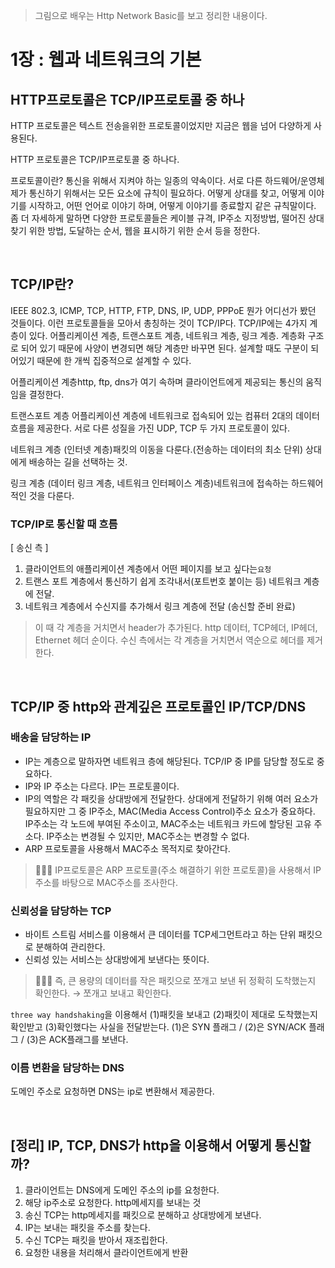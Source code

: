 > 그림으로 배우는 Http Network Basic를 보고 정리한 내용이다.



# 1장 : 웹과 네트워크의 기본

## HTTP프로토콜은 TCP/IP프로토콜 중 하나

HTTP 프로토콜은 텍스트 전송을위한 프로토콜이었지만 지금은 웹을 넘어 다양하게 사용된다.

HTTP 프로토콜은 TCP/IP프로토콜 중 하나다.

프로토콜이란? 통신을 위해서 지켜야 하는 일종의 약속이다. 서로 다른 하드웨어/운영체제가 통신하기 위해서는 모든 요소에 규칙이 필요하다. 어떻게 상대를 찾고, 어떻게 이야기를 시작하고, 어떤 언어로 이야기 하며, 어떻게 이야기를 종료할지 같은 규칙말이다. 좀 더 자세하게 말하면 다양한 프로토콜들은 케이블 규격, IP주소 지정방법, 떨어진 상대 찾기 위한 방법, 도달하는 순서, 웹을 표시하기 위한 순서 등을 정한다.

<br />

##  TCP/IP란?

IEEE 802.3, ICMP, TCP, HTTP, FTP, DNS, IP, UDP, PPPoE 뭔가 어디선가 봤던 것들이다. 이런 프로토콜들을 모아서 총칭하는 것이 TCP/IP다. TCP/IP에는 4가지 계층이 있다. 어플리케이션 계층, 트랜스포트 계층, 네트워크 계층, 링크 계층. 계층화 구조로 되어 있기 때문에 사양이 변경되면 해당 계층만 바꾸면 된다. 설계할 때도 구분이 되어있기 때문에 한 개씩 집중적으로 설계할 수 있다.

어플리케이션 계층http, ftp, dns가 여기 속하며 클라이언트에게 제공되는 통신의 움직임을 결정한다.

트랜스포트 계층 어플리케이션 계층에 네트워크로 접속되어 있는 컴퓨터 2대의 데이터 흐름을 제공한다. 서로 다른 성질을 가진 UDP, TCP 두 가지 프로토콜이 있다.

네트워크 계층 (인터넷 계층)패킷의 이동을 다룬다.(전송하는 데이터의 최소 단위) 상대에게 배송하는 길을 선택하는 것.

링크 계층 (데이터 링크 계층, 네트워크 인터페이스 계층)네트워크에 접속하는 하드웨어적인 것을 다룬다.

### TCP/IP로 통신할 때 흐름

[ 송신 측 ]

1. 클라이언트의 애플리케이션 계층에서 어떤 페이지를 보고 싶다는`요청`
2. 트랜스 포트 계층에서 통신하기 쉽게 조각내서(포트번호 붙이는 등) 네트워크 계층에 전달.
3. 네트워크 계층에서 수신지를 추가해서 링크 계층에 전달 (송신할 준비 완료)

> 이 때 각 계층을 거치면서 header가 추가된다. http 데이터, TCP헤더, IP헤더, Ethernet 헤더 순이다. 수신 측에서는 각 계층을 거치면서 역순으로 헤더를 제거한다.

<br />

## TCP/IP 중 http와 관계깊은 프로토콜인 IP/TCP/DNS

### 배송을 담당하는 IP

- IP는 계층으로 말하자면 네트워크 층에 해당된다. TCP/IP 중 IP를 담당할 정도로 중요하다.
- IP와 IP 주소는 다르다. IP는 프로토콜이다.
- IP의 역할은 각 패킷을 상대방에게 전달한다. 상대에게 전달하기 위해 여러 요소가 필요하지만 그 중 IP주소, MAC(Media Access Control)주소 요소가 중요하다. IP주소는 각 노드에 부여된 주소이고, MAC주소는 네트워크 카드에 할당된 고유 주소다. IP주소는 변경될 수 있지만, MAC주소는 변경할 수 없다.
- ARP 프로토콜을 사용해서 MAC주소 목적지로 찾아간다.

> 🧑🏻‍💻 IP프로토콜은 ARP 프로토콜(주소 해결하기 위한 프로토콜)을 사용해서 IP주소를 바탕으로 MAC주소를 조사한다.

### 신뢰성을 담당하는 TCP

- 바이트 스트림 서비스를 이용해서 큰 데이터를 TCP세그먼트라고 하는 단위 패킷으로 분해하여 관리한다.
- 신뢰성 있는 서비스는 상대방에게 보낸다는 뜻이다.

> 🧑🏻‍💻 즉, 큰 용량의 데이터를 작은 패킷으로 쪼개고 보낸 뒤 정확히 도착했는지 확인한다. → 쪼개고 보내고 확인한다.

`three way handshaking`을 이용해서 (1)패킷을 보내고 (2)패킷이 제대로 도착했는지 확인받고 (3)확인했다는 사실을 전달받는다. (1)은 SYN 플래그 / (2)은 SYN/ACK 플래그 / (3)은 ACK플래그를 보낸다.

### 이름 변환을 담당하는 DNS

도메인 주소로 요청하면 DNS는 ip로 변환해서 제공한다.

<br />

## [정리] IP, TCP, DNS가 http을 이용해서 어떻게 통신할까?

1. 클라이언트는 DNS에게 도메인 주소의 ip를 요청한다.
2. 해당 ip주소로 요청한다. http메세지를 보내는 것
3. 송신 TCP는 http메세지를 패킷으로 분해하고 상대방에게 보낸다.
4. IP는 보내는 패킷을 주소를 찾는다.
5. 수신 TCP는 패킷을 받아서 재조립한다.
6. 요청한 내용을 처리해서 클라이언트에게 반환